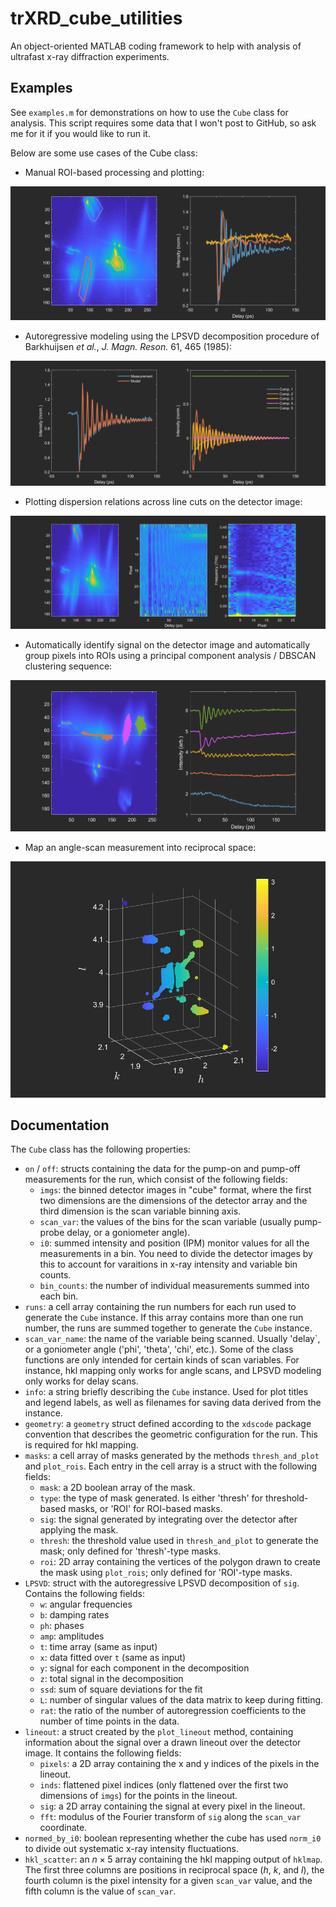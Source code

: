 # trXRD_cube_utilities
An object-oriented MATLAB coding framework to help with analysis of ultrafast x-ray diffraction experiments.

## Examples

See `examples.m` for demonstrations on how to use the `Cube` class for analysis. This script requires some data that I won't post to GitHub, so ask me for it if you would like to run it.

Below are some use cases of the Cube class:

- Manual ROI-based processing and plotting:

![Alt text](images/rois.png)

- Autoregressive modeling using the LPSVD decomposition procedure of Barkhuijsen *et al.*, *J. Magn. Reson.* 61, 465 (1985):

![Alt text](images/LPSVD.png)

- Plotting dispersion relations across line cuts on the detector image:

![Alt text](images/lineout.png)

- Automatically identify signal on the detector image and automatically group pixels into ROIs using a principal component analysis / DBSCAN clustering sequence:

![Alt text](images/auto_signal.png)

- Map an angle-scan measurement into reciprocal space:

![Alt text](images/hkl_map.png)

## Documentation

The `Cube` class has the following properties:
- `on` / `off`: structs containing the data for the pump-on and pump-off measurements for the run, which consist of the following fields:
  - `imgs`: the binned detector images in "cube" format, where the first two dimensions are the dimensions of the detector array and the third dimension is the scan variable binning axis.
  - `scan_var`: the values of the bins for the scan variable (usually pump-probe delay, or a goniometer angle).
  - `i0`: summed intensity and position (IPM) monitor values for all the measurements in a bin. You need to divide the detector images by this to account for varaitions in x-ray intensity and variable bin counts.
  - `bin_counts`: the number of individual measurements summed into each bin.
- `runs`: a cell array containing the run numbers for each run used to generate the `Cube` instance. If this array contains more than one run number, the runs are summed together to generate the `Cube` instance.
- `scan_var_name`: the name of the variable being scanned. Usually 'delay`, or a goniometer angle ('phi', 'theta', 'chi', etc.). Some of the class functions are only intended for certain kinds of scan variables. For instance, hkl mapping only works for angle scans, and LPSVD modeling only works for delay scans.
-  `info`: a string briefly describing the `Cube` instance. Used for plot titles and legend labels, as well as filenames for saving data derived from the instance.
-  `geometry`: a `geometry` struct defined according to the `xdscode` package convention that describes the geometric configuration for the run. This is required for hkl mapping.
-  `masks`: a cell array of masks generated by the methods `thresh_and_plot` and `plot_rois`. Each entry in the cell array is a struct with the following fields:
    - `mask`: a 2D boolean array of the mask.
    - `type`: the type of mask generated. Is either 'thresh' for threshold-based masks, or 'ROI' for ROI-based masks.
    - `sig`: the signal generated by integrating over the detector after applying the mask.
    - `thresh`: the threshold value used in `thresh_and_plot` to generate the mask; only defined for 'thresh'-type masks.
    - `roi`: 2D array containing the vertices of the polygon drawn to create the mask using `plot_rois`; only defined for 'ROI'-type masks.
  - `LPSVD`: struct with the autoregressive LPSVD decomposition of `sig`. Contains the following fields:
    - `w`: angular frequencies
    - `b`: damping rates
    - `ph`: phases
    - `amp`: amplitudes
    - `t`: time array (same as input)
    - `x`: data fitted over `t` (same as input)
    - `y`: signal for each component in the decomposition
    - `z`: total signal in the decomposition
    - `ssd`: sum of square deviations for the fit
    - `L`: number of singular values of the data matrix to keep during fitting.
    - `rat`: the ratio of the number of autoregression coefficients to the number of time points in the data.
- `lineout`: a struct created by the `plot_lineout` method, containing information about the signal over a drawn lineout over the detector image. It contains the following fields:
  - `pixels`: a 2D array containing the x and y indices of the pixels in the lineout.
  - `inds`: flattened pixel indices (only flattened over the first two dimensions of `imgs`) for the points in the lineout.
  - `sig`: a 2D array containing the signal at every pixel in the lineout.
  - `fft`: modulus of the Fourier transform of `sig` along the `scan_var` coordinate.
- `normed_by_i0`: boolean representing whether the cube has used `norm_i0` to divide out systematic x-ray intensity fluctuations.
- `hkl_scatter`: an $n \times 5$ array containing the hkl mapping output of `hklmap`. The first three columns are positions in reciprocal space ($h$, $k$, and $l$), the fourth column is the pixel intensity for a given `scan_var` value, and the fifth column is the value of `scan_var`.
